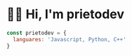 # 👋🏻 Hi, I'm prietodev

```javascript
const prietodev = {
  languares: 'Javascript, Python, C++'
}
```
